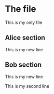 # The file
This is my only file

## Alice section
This is my new line

## Bob section
This is my new line


This is my second line
